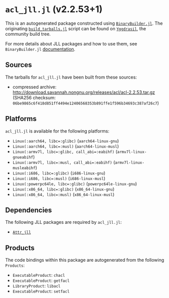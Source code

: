 # `acl_jll.jl` (v2.2.53+1)

This is an autogenerated package constructed using [`BinaryBuilder.jl`](https://github.com/JuliaPackaging/BinaryBuilder.jl). The originating [`build_tarballs.jl`](https://github.com/JuliaPackaging/Yggdrasil/blob/bcab2bcabb029c49ca5f231baa459f5a4bb30d4e/A/acl/build_tarballs.jl) script can be found on [`Yggdrasil`](https://github.com/JuliaPackaging/Yggdrasil/), the community build tree.

For more details about JLL packages and how to use them, see `BinaryBuilder.jl` [documentation](https://juliapackaging.github.io/BinaryBuilder.jl/dev/jll/).

## Sources

The tarballs for `acl_jll.jl` have been built from these sources:

* compressed archive: http://download.savannah.nongnu.org/releases/acl/acl-2.2.53.tar.gz (SHA256 checksum: `06be9865c6f418d851ff4494e12406568353b891ffe1f596b34693c387af26c7`)

## Platforms

`acl_jll.jl` is available for the following platforms:

* `Linux(:aarch64, libc=:glibc)` (`aarch64-linux-gnu`)
* `Linux(:aarch64, libc=:musl)` (`aarch64-linux-musl`)
* `Linux(:armv7l, libc=:glibc, call_abi=:eabihf)` (`armv7l-linux-gnueabihf`)
* `Linux(:armv7l, libc=:musl, call_abi=:eabihf)` (`armv7l-linux-musleabihf`)
* `Linux(:i686, libc=:glibc)` (`i686-linux-gnu`)
* `Linux(:i686, libc=:musl)` (`i686-linux-musl`)
* `Linux(:powerpc64le, libc=:glibc)` (`powerpc64le-linux-gnu`)
* `Linux(:x86_64, libc=:glibc)` (`x86_64-linux-gnu`)
* `Linux(:x86_64, libc=:musl)` (`x86_64-linux-musl`)

## Dependencies

The following JLL packages are required by `acl_jll.jl`:

* [`Attr_jll`](https://github.com/JuliaBinaryWrappers/Attr_jll.jl)

## Products

The code bindings within this package are autogenerated from the following `Products`:

* `ExecutableProduct`: `chacl`
* `ExecutableProduct`: `getfacl`
* `LibraryProduct`: `libacl`
* `ExecutableProduct`: `setfacl`
